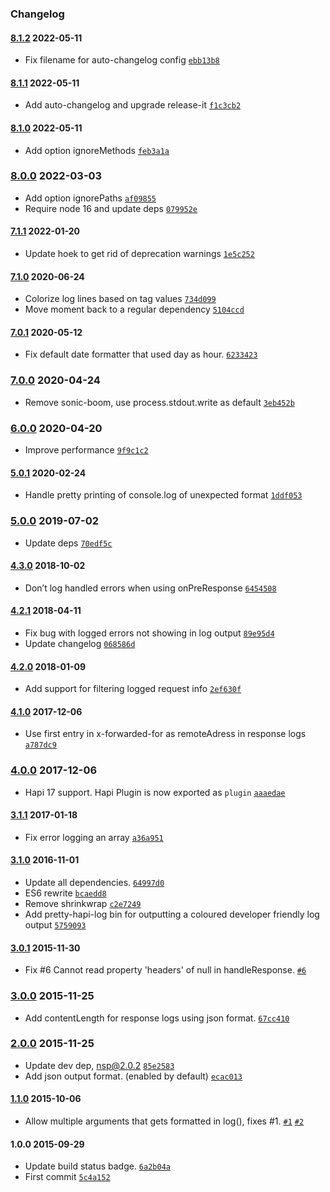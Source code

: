 ### Changelog

#### [8.1.2](https://github.com/aptoma/hapi-log/compare/8.1.1...8.1.2) 2022-05-11

- Fix filename for auto-changelog config [`ebb13b8`](https://github.com/aptoma/hapi-log/commit/ebb13b88c11dfaf61b103e69ac381d6cb1425088)

#### [8.1.1](https://github.com/aptoma/hapi-log/compare/8.1.0...8.1.1) 2022-05-11

- Add auto-changelog and upgrade release-it [`f1c3cb2`](https://github.com/aptoma/hapi-log/commit/f1c3cb21196e33e55a5709b6ae2b5df23f70b5e0)

#### [8.1.0](https://github.com/aptoma/hapi-log/compare/8.0.0...8.1.0) 2022-05-11

- Add option ignoreMethods [`feb3a1a`](https://github.com/aptoma/hapi-log/commit/feb3a1a1b1714c2094efa32d94f694c113462d7c)

### [8.0.0](https://github.com/aptoma/hapi-log/compare/7.1.1...8.0.0) 2022-03-03

- Add option ignorePaths [`af09855`](https://github.com/aptoma/hapi-log/commit/af0985531c54c5a27c23df606106e9a20fc4c8f1)
- Require node 16 and update deps [`079952e`](https://github.com/aptoma/hapi-log/commit/079952e04d93db5907ca9df2976080d2b63d2a71)

#### [7.1.1](https://github.com/aptoma/hapi-log/compare/7.1.0...7.1.1) 2022-01-20

- Update hoek to get rid of deprecation warnings [`1e5c252`](https://github.com/aptoma/hapi-log/commit/1e5c252e466a1fcd8a5b02fd45e8d57c78fb0466)

#### [7.1.0](https://github.com/aptoma/hapi-log/compare/7.0.1...7.1.0) 2020-06-24

- Colorize log lines based on tag values [`734d099`](https://github.com/aptoma/hapi-log/commit/734d099b48a1c04036b51a2f9cdbd50e504f2b82)
- Move moment back to a regular dependency [`5104ccd`](https://github.com/aptoma/hapi-log/commit/5104ccdfad3e37cb584dfca99a6124f2f8688d8a)

#### [7.0.1](https://github.com/aptoma/hapi-log/compare/7.0.0...7.0.1) 2020-05-12

- Fix default date formatter that used day as hour. [`6233423`](https://github.com/aptoma/hapi-log/commit/6233423d33e0c5f123935e87d9f802a80939a8b1)

### [7.0.0](https://github.com/aptoma/hapi-log/compare/6.0.0...7.0.0) 2020-04-24

- Remove sonic-boom, use process.stdout.write as default [`3eb452b`](https://github.com/aptoma/hapi-log/commit/3eb452b33b0a5da0f16c36ef8b0038a58f42dfea)

### [6.0.0](https://github.com/aptoma/hapi-log/compare/5.0.1...6.0.0) 2020-04-20

- Improve performance [`9f9c1c2`](https://github.com/aptoma/hapi-log/commit/9f9c1c2a20042299180032afc080fd3c8130ee67)

#### [5.0.1](https://github.com/aptoma/hapi-log/compare/5.0.0...5.0.1) 2020-02-24

- Handle pretty printing of console.log of unexpected format [`1ddf053`](https://github.com/aptoma/hapi-log/commit/1ddf053a3972322d6149420bb62ebbe5df8d3744)

### [5.0.0](https://github.com/aptoma/hapi-log/compare/4.3.0...5.0.0) 2019-07-02

- Update deps [`70edf5c`](https://github.com/aptoma/hapi-log/commit/70edf5c8d9b61e5f1e9236e3025320c5af4e49b5)

#### [4.3.0](https://github.com/aptoma/hapi-log/compare/4.2.1...4.3.0) 2018-10-02

- Don’t log handled errors when using onPreResponse [`6454508`](https://github.com/aptoma/hapi-log/commit/645450815cb2890c87a2be7511e0c7c3e8f7afdc)

#### [4.2.1](https://github.com/aptoma/hapi-log/compare/4.2.0...4.2.1) 2018-04-11

- Fix bug with logged errors not showing in log output [`89e95d4`](https://github.com/aptoma/hapi-log/commit/89e95d4b13841e6d1978d419eddcc8701bf7c0e5)
- Update changelog [`068586d`](https://github.com/aptoma/hapi-log/commit/068586ddad0088222c6dd8246100e4c79f1f99a8)

#### [4.2.0](https://github.com/aptoma/hapi-log/compare/4.1.0...4.2.0) 2018-01-09

- Add support for filtering logged request info [`2ef630f`](https://github.com/aptoma/hapi-log/commit/2ef630ff868bde17a0b9026f04708bd1ba5e7cc9)

#### [4.1.0](https://github.com/aptoma/hapi-log/compare/4.0.0...4.1.0) 2017-12-06

- Use first entry in x-forwarded-for as remoteAdress in response logs [`a787dc9`](https://github.com/aptoma/hapi-log/commit/a787dc992a23c2cedb8c7d5d2964a167e33fe114)

### [4.0.0](https://github.com/aptoma/hapi-log/compare/3.1.1...4.0.0) 2017-12-06

- Hapi 17 support. Hapi Plugin is now exported as `plugin` [`aaaedae`](https://github.com/aptoma/hapi-log/commit/aaaedaef1db0ac725fb7006eee9cf11cc2aeeb75)

#### [3.1.1](https://github.com/aptoma/hapi-log/compare/3.1.0...3.1.1) 2017-01-18

- Fix error logging an array [`a36a951`](https://github.com/aptoma/hapi-log/commit/a36a9518e5185ccbbdecfb9e0670805e9ab0ee69)

#### [3.1.0](https://github.com/aptoma/hapi-log/compare/3.0.1...3.1.0) 2016-11-01

- Update all dependencies. [`64997d0`](https://github.com/aptoma/hapi-log/commit/64997d07b035e9340a4b25d250f00354970d3331)
- ES6 rewrite [`bcaedd8`](https://github.com/aptoma/hapi-log/commit/bcaedd81f4643b796f560f1adba506bf0b71847a)
- Remove shrinkwrap [`c2e7249`](https://github.com/aptoma/hapi-log/commit/c2e7249fe164107efd4022d2c273338d2edac487)
- Add pretty-hapi-log bin for outputting a coloured developer friendly log output [`5759093`](https://github.com/aptoma/hapi-log/commit/5759093df23314a35bb60cb28038f59384c1e6ab)

#### [3.0.1](https://github.com/aptoma/hapi-log/compare/3.0.0...3.0.1) 2015-11-30

- Fix #6 Cannot read property 'headers' of null in handleResponse. [`#6`](https://github.com/aptoma/hapi-log/issues/6)

### [3.0.0](https://github.com/aptoma/hapi-log/compare/2.0.0...3.0.0) 2015-11-25

- Add contentLength for response logs using json format. [`67cc410`](https://github.com/aptoma/hapi-log/commit/67cc410c210aa31cece4eb5229b7f3843c2de488)

### [2.0.0](https://github.com/aptoma/hapi-log/compare/1.1.0...2.0.0) 2015-11-25

- Update dev dep, nsp@2.0.2 [`85e2583`](https://github.com/aptoma/hapi-log/commit/85e2583273dd14ec4c2ba042956196e2490f9dcc)
- Add json output format. (enabled by default) [`ecac013`](https://github.com/aptoma/hapi-log/commit/ecac0132cbeffa961c7ff52a85c588383b21b03e)

#### [1.1.0](https://github.com/aptoma/hapi-log/compare/1.0.0...1.1.0) 2015-10-06

- Allow multiple arguments that gets formatted in log(), fixes #1. [`#1`](https://github.com/aptoma/hapi-log/issues/1) [`#2`](https://github.com/aptoma/hapi-log/issues/2)

#### 1.0.0 2015-09-29

- Update build status badge. [`6a2b04a`](https://github.com/aptoma/hapi-log/commit/6a2b04a3ac8849c53d519d3ac89f970f35d12b27)
- First commit [`5c4a152`](https://github.com/aptoma/hapi-log/commit/5c4a152a617d38a3cf5835b830d1c1d3de575541)
